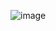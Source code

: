 ![image](https://github.com/heyy-tamal/Zoro-D-Lost/assets/113224593/68625727-be45-4807-aa94-06e89aa92b9d)

